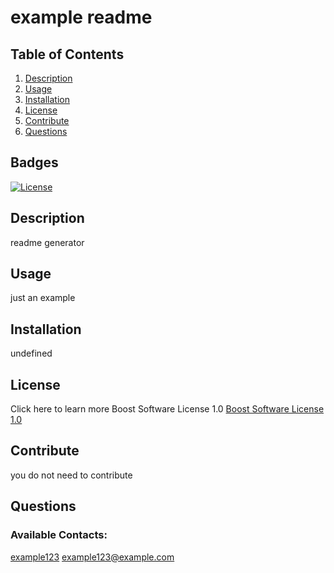 # example readme
  
  ## Table of Contents
  1. [Description](#description)
  2. [Usage](#usage)
  3. [Installation](#installation)
  4. [License](#license)
  5. [Contribute](#contribute)
  6. [Questions](#questions)
  
  ## Badges
  [![License](https://img.shields.io/badge/License-Boost_1.0-lightblue.svg)](https://www.boost.org/LICENSE_1_0.txt) 
  
  ## Description
  readme generator

  ## Usage
  just an example


  ## Installation
  undefined

  ## License
  Click here to learn more Boost Software License 1.0
  [Boost Software License 1.0](https://www.boost.org/LICENSE_1_0.txt)

  ## Contribute
  you do not need to contribute

  ## Questions
  ### Available Contacts:
  [example123](https://github.com/example123)
  example123@example.com